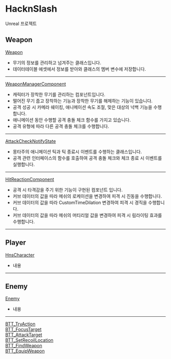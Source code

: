 # HacknSlash
Unreal 프로젝트
## Weapon
[Weapon](https://github.com/hourglass/HacknSlash/blob/main/Source/HacknSlash/Weapon.cpp)  
- 무기의 정보를 관리하고 넘겨주는 클래스입니다.  
- 데이터테이블 에셋에서 정보를 받아와 클래스의 멤버 변수에 저장합니다.  
---
[WeaponManagerComponent](https://github.com/hourglass/HacknSlash/blob/main/Source/HacknSlash/WeaponManagerComponent.cpp)  
- 캐릭터가 장착한 무기를 관리하는 컴포넌트입니다.  
- 떨어진 무기 줍고 장착하는 기능과 장착한 무기를 해제하는 기능이 있습니다.  
- 공격 성공 시 카메라 쉐이킹, 애니메이션 속도 조절, 맞은 대상의 넉백 기능을 수행합니다.   
- 애니메이션 동안 수행할 공격 충돌 체크 함수를 가지고 있습니다.  
- 공격 유형에 따라 다른 공격 충돌 체크를 수행합니다.  
---
[AttackCheckNotifyState](https://github.com/hourglass/HacknSlash/blob/main/Source/HacknSlash/AttackCheckNotifyState.cpp)  
- 몽타주의 애니메이션 틱과 틱 종료시 이벤트를 수행하는 클래스입니다.  
- 공격 관련 인터페이스의 함수를 호출하여 공격 충돌 체크와 체크 종료 시 이벤트를 실행합니다.  
---
[HitReactionComponent](https://github.com/hourglass/HacknSlash/blob/main/Source/HacknSlash/HitReactionComponent.cpp)  
- 공격 시 타격감을 주기 위한 기능이 구현된 컴포넌트 입니다.  
- 커브 데이터의 값을 따라 메쉬의 로케이션을 변경하여 피격 시 진동을 수행합니다.  
- 커브 데이터의 값을 따라 CustomTimeDilation 변경하여 피격 시 경직을 수행합니다.  
- 커브 데이터의 값을 따라 메쉬의 머티리얼 값을 변경하여 피격 시 림라이팅 효과를 수행합니다.  
---
## Player
[HnsCharacter](https://github.com/hourglass/HacknSlash/blob/main/Source/HacknSlash/HnsCharacter.cpp)  
- 내용 
---
## Enemy
[Enemy](https://github.com/hourglass/HacknSlash/blob/main/Source/HacknSlash/Enemy.cpp)  
- 내용 
---
[BTT_TryAction](https://github.com/hourglass/HacknSlash/blob/main/Source/HacknSlash/BTT_TryAction.cpp)  
[BTT_FocusTarget](https://github.com/hourglass/HacknSlash/blob/main/Source/HacknSlash/BTT_FocusTarget.cpp)  
[BTT_AttackTarget](https://github.com/hourglass/HacknSlash/blob/main/Source/HacknSlash/BTT_AttackTarget.cpp)  
[BTT_SetRecoilLocation](https://github.com/hourglass/HacknSlash/blob/main/Source/HacknSlash/BTT_SetRecoilLocation.cpp)  
[BTT_FindWeapon](https://github.com/hourglass/HacknSlash/blob/main/Source/HacknSlash/BTT_FindWeapon.cpp)  
[BTT_EquipWeapon](https://github.com/hourglass/HacknSlash/blob/main/Source/HacknSlash/BTT_EquipWeapon.cpp)  
